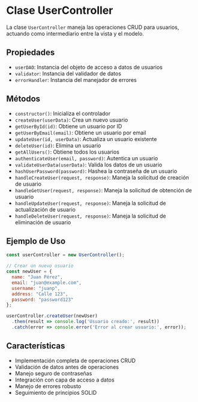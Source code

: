 # Clase UserController

La clase `UserController` maneja las operaciones CRUD para usuarios, actuando como intermediario entre la vista y el modelo.

## Propiedades

- `userDAO`: Instancia del objeto de acceso a datos de usuarios
- `validator`: Instancia del validador de datos
- `errorHandler`: Instancia del manejador de errores

## Métodos

- `constructor()`: Inicializa el controlador
- `createUser(userData)`: Crea un nuevo usuario
- `getUserById(id)`: Obtiene un usuario por ID
- `getUserByEmail(email)`: Obtiene un usuario por email
- `updateUser(id, userData)`: Actualiza un usuario existente
- `deleteUser(id)`: Elimina un usuario
- `getAllUsers()`: Obtiene todos los usuarios
- `authenticateUser(email, password)`: Autentica un usuario
- `validateUserData(userData)`: Valida los datos de un usuario
- `hashUserPassword(password)`: Hashea la contraseña de un usuario
- `handleCreateUser(request, response)`: Maneja la solicitud de creación de usuario
- `handleGetUser(request, response)`: Maneja la solicitud de obtención de usuario
- `handleUpdateUser(request, response)`: Maneja la solicitud de actualización de usuario
- `handleDeleteUser(request, response)`: Maneja la solicitud de eliminación de usuario

## Ejemplo de Uso

```javascript
const userController = new UserController();

// Crear un nuevo usuario
const newUser = {
  name: "Juan Pérez",
  email: "juan@example.com",
  username: "juanp",
  address: "Calle 123",
  password: "password123"
};

userController.createUser(newUser)
  .then(result => console.log('Usuario creado:', result))
  .catch(error => console.error('Error al crear usuario:', error));
```

## Características

- Implementación completa de operaciones CRUD
- Validación de datos antes de operaciones
- Manejo seguro de contraseñas
- Integración con capa de acceso a datos
- Manejo de errores robusto
- Seguimiento de principios SOLID